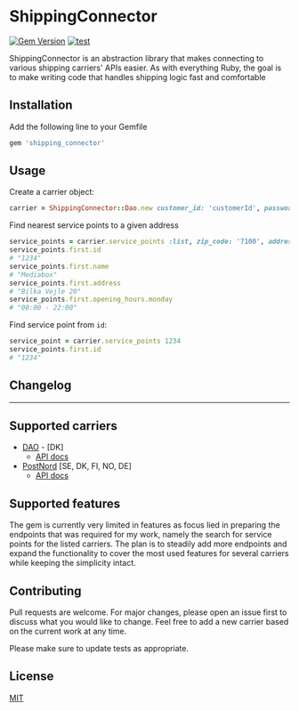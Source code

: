 # ShippingConnector
[![Gem Version](https://badge.fury.io/rb/shipping_connector.svg)](https://badge.fury.io/rb/shipping_connector) [![test](https://github.com/sthyregod/shipping_connector/actions/workflows/test.yml/badge.svg)](https://github.com/sthyregod/shipping_connector/actions/workflows/test.yml)

ShippingConnector is an abstraction library that makes connecting to various shipping
carriers' APIs easier. As with everything Ruby, the goal is to make writing code that
handles shipping logic fast and comfortable

## Installation

Add the following line to your Gemfile

```ruby
gem 'shipping_connector'
```

## Usage

Create a carrier object:

```ruby
carrier = ShippingConnector::Dao.new customer_id: 'customerId', password: 'password'
```

Find nearest service points to a given address
```ruby
service_points = carrier.service_points :list, zip_code: '7100', address: 'Niels Finsensvej 11'
service_points.first.id
# "1234"
service_points.first.name
# "Mediabox"
service_points.first.address
# "Bilka Vejle 20"
service_points.first.opening_hours.monday
# "08:00 - 22:00"
```

Find service point from `id`:

```ruby
service_point = carrier.service_points 1234
service_points.first.id
# "1234"
```

## Changelog
---

## Supported carriers
* [DAO](https://www.dao.as) - [DK]
  * [API docs](https://api.dao.as/docs/)
* [PostNord](https://www.postnord.com) [SE, DK, FI, NO, DE]
  * [API docs](https://developer.postnord.com/)

## Supported features
The gem is currently very limited in features as focus lied in preparing the endpoints that was required for my work,
namely the search for service points for the listed carriers. The plan is to steadily add more endpoints and expand
the functionality to cover the most used features for several carriers while keeping the simplicity intact.

## Contributing
Pull requests are welcome. For major changes, please open an issue first to discuss what you would like to change.
Feel free to add a new carrier based on the current work at any time.

Please make sure to update tests as appropriate.

## License
[MIT](https://choosealicense.com/licenses/mit/)
